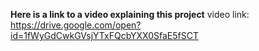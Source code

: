 **Here is a link to a video explaining this project**
video link: https://drive.google.com/open?id=1fWyGdCwkGVsjYTxFQcbYXX0SfaE5fSCT